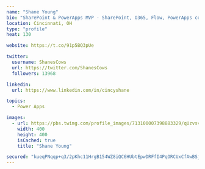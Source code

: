 ```yaml
---
name: "Shane Young"
bio: "SharePoint & PowerApps MVP - SharePoint, O365, Flow, PowerApps consulting? @PowerApps911 | Pure Snark? You found it."
location: Cincinnati, OH
type: "profile"
heat: 130

website: https://t.co/91p5BQ3pUe

twitter:
  username: ShanesCows
  url: https://twitter.com/ShanesCows
  followers: 13968

linkedin:
  url: https://www.linkedin.com/in/cincyshane

topics:
  - Power Apps

images:
  - url: https://pbs.twimg.com/profile_images/713100007398883329/qUzvsvQ3_400x400.jpg
    width: 400
    height: 400
    isCached: true
    title: "Shane Young"

secured: "kueqPNqqp+q3/2pKhc11HrgB154WZ8iQC6HUbtEpwDRFfI4PqORCUxCfAwBSj2Cr93gdMsr++2UB5ecaZ7IGC89WCfJHt5/6L05DjJrjLG8sAE9dQHHqRqAAyuwdHKvwOMTjCPwyvbZYU4CIx7WmmLDp1jVfyxpo3G5yyhn0iYqAkEhQcEIqdxRHquuEfoNOxAOSMTI36QnxzxvdXzFjR+V+9jxvUmHQVU2X92wDfDGU4L0eWqcSmTID2WdUdTZukzLCWpdgPfEJnaT8fCi/5JloMPchAhdqT9qxarh3p6W2M1geBJZBtascHLTpVflQN7TNesSijl8+HOT9RHHB0IYPyjtH5lnHYsg73GViZw0RNGdkTBXRVwwsIpZOOSR8T/f/sIdoY3y2Qa85GC920moxOTm47vMWyXK/zZ8G7mg=;I4OBsGf9dC8Vny3VnanRlw=="
---
```



